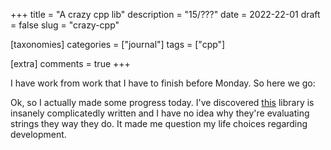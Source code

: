 +++
title = "A crazy cpp lib"
description = "15/???"
date = 2022-22-01
draft = false
slug = "crazy-cpp"

[taxonomies]
categories = ["journal"]
tags = ["cpp"]

[extra]
comments = true
+++

I have work from work that I have to finish before Monday. So here we go:

Ok, so I actually made some progress today. I've discovered [this](https://github.com/m-peko/booleval) library is insanely complicatedly written and I have no idea why they're evaluating strings they way they do. It made me question my life choices regarding development.